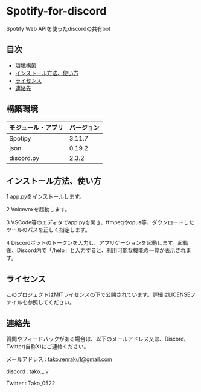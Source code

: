# Spotify-for-discord

Spotify Web APIを使ったdiscordの共有bot

## 目次
- [環境構築](##環境構築)
- [インストール方法、使い方](##インストール方法、使い方)
- [ライセンス](##ライセンス)
- [連絡先](##連絡先)

## 構築環境

| モジュール・アプリ   | バージョン |
| --------------------- | ---------- |
| Spotipy                | 3.11.7     |
| json     | 0.19.2     |
| discord.py  | 2.3.2      |



## インストール方法、使い方
1 app.pyをインストールします。

2 Voicevoxを起動します。

3 VSCode等のエディタでapp.pyを開き、ffmpegやopus等、ダウンロードしたツールのパスを正しく指定します。

4 Discordボットのトークンを入力し、アプリケーションを起動します。起動後、Discord内で「/help」と入力すると、利用可能な機能の一覧が表示されます。



## ライセンス
このプロジェクトはMITライセンスの下で公開されています。詳細はLICENSEファイルを参照してください。



## 連絡先
質問やフィードバックがある場合は、以下のメールアドレス又は、Discord、Twitter(自称X)にご連絡ください。

メールアドレス : tako.renraku1@gmail.com

discord : tako._.v

Twitter : Tako_0522

